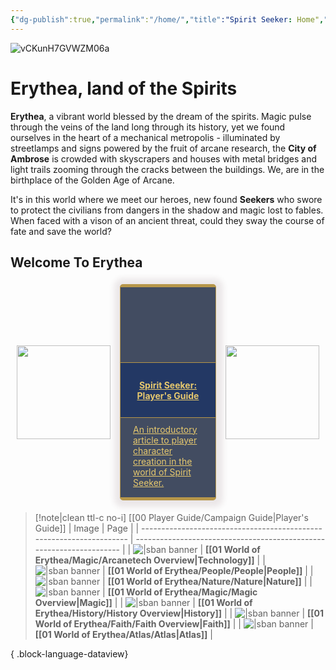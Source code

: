 ```yaml
---
{"dg-publish":true,"permalink":"/home/","title":"Spirit Seeker: Home","pinned":true,"contentClasses":"embed-clean dvl dvl-c","tags":["gardenEntry"],"noteIcon":""}
---
```


![vCKunH7GVWZM06a](https://i.imgur.com/bMFh1js.jpeg "Spirit")

# Erythea, land of the Spirits 

**Erythea**, a vibrant world blessed by the dream of the spirits. Magic pulse through the veins of the land long through its history, yet we found ourselves in the heart of a mechanical metropolis - illuminated by streetlamps and signs powered by the fruit of arcane research, the **City of Ambrose** is crowded with skyscrapers and houses with metal bridges and light trails zooming through the cracks between the buildings. We, are in the birthplace of the Golden Age of Arcane. 

It's in this world where we meet our heroes, new found **Seekers** who swore to protect the civilians from dangers in the shadow and magic lost to fables. When faced with a vison of an ancient threat, could they sway the course of fate and save the world?


## Welcome To Erythea

<div style="display: flex; flex-wrap: nowrap; align-items: center; justify-content: center;"> 
    <div style="display: flex; flex-direction: column; justify-content: center;align-items:center;"> 
    <img style="padding: 10px; width: 150px" src="https://www.worldanvil.com/uploads/images/0f9a5d4a828814d6fad3e6067ec5770d.png"/> 
    </div>
    <div style="border:1.5px #b69649 solid; border-bottom: 5px #b69649 solid; border-top: 5px #b69649 solid; border-radius: 5px 5px 5px 5px; box-shadow: 1px 1px 10px 10px rgba(76, 36, 51, 0.1); padding: 10px; margin: 5px; background: #424C61; -webkit-transition: all .5s; width: 300px"> 
    <a style="background-color: rgba(0,0,0,0); box-sizing: border-box; color: rgb(230, 200, 110); " href="/00-player-guide/campaign-guide/">
    <div style="box-sizing: border-box; color: #e6c86e;overflow: hidden; margin-bottom:10px; margin-right:-10px; margin-left: -10px; margin-top:-10px; background-position: center; background-size: cover; min-height:120px; max-height:120px; background-image: url('https://i.imgur.com/3k7kcVc.jpeg')"></div> 
    <div style="color: #e6c86e; border-top: 1.5px #b69649 solid; border-bottom: 1.5px #b69649 solid; background: hsla(220, 52%, 26%, 0.904); padding: 7px 15px 7px 15px; border-radius: 0px; margin: -10px -10px 5px -10px;">
    <h4 style = "text-align: center; color: rgb(230, 200, 110); " >Spirit Seeker: Player's Guide</h4> 
    </div>
    <div style="padding: 5px 10px;">
    An introductory article to player character creation in the world of Spirit Seeker.  
    </div></a>
    </div>
    <div style="display: flex; flex-direction: column; justify-content: center;align-items:center;"> 
    <img style="padding: 10px; width: 150px" src="https://i.imgur.com/VflDIJ4.png"/> 
    </div>
    </div>

>[!note|clean ttl-c no-i] [[00 Player Guide/Campaign Guide\|Player's Guide]] 
| Image                                                                | Page                                                                 |
| -------------------------------------------------------------------- | -------------------------------------------------------------------- |
| ![\|sban banner](https://i.imgur.com/RryOWa4.jpeg)                   | **[[01 World of Erythea/Magic/Arcanetech Overview\|Technology]]** |
| ![\|sban banner](https://i.imgur.com/MrEaDSM.jpeg)                   | **[[01 World of Erythea/People/People\|People]]**                 |
| ![\|sban banner](https://i.imgur.com/sNADPD9.jpeg)                   | **[[01 World of Erythea/Nature/Nature\|Nature]]**                 |
| ![\|sban banner](https://i.imgur.com/B0MYkrt.png)                    | **[[01 World of Erythea/Magic/Magic Overview\|Magic]]**           |
| ![\|sban banner](https://i.imgur.com/84etCtd.jpeg "City of Assydia") | **[[01 World of Erythea/History/History Overview\|History]]**     |
| ![\|sban banner](https://i.imgur.com/jz09ltN.png)                    | **[[01 World of Erythea/Faith/Faith Overview\|Faith]]**           |
| ![\|sban banner](https://i.imgur.com/dHyaEnR.jpeg)                   | **[[01 World of Erythea/Atlas/Atlas\|Atlas]]**                    |

{ .block-language-dataview}

